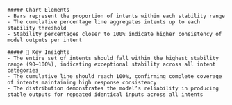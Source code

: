 
    ##### Chart Elements  
    - Bars represent the proportion of intents within each stability range  
    - The cumulative percentage line aggregates intents up to each stability threshold  
    - Stability percentages closer to 100% indicate higher consistency of model outputs per intent  

    ##### 🔑 Key Insights  
    - The entire set of intents should fall within the highest stability range (90–100%), indicating exceptional stability across all intent categories  
    - The cumulative line should reach 100%, confirming complete coverage of intents maintaining high response consistency  
    - The distribution demonstrates the model’s reliability in producing stable outputs for repeated identical inputs across all intents  
    